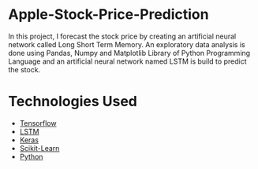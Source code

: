 # Apple-Stock-Price-Prediction
In this project, I forecast the stock price by creating an artificial neural network called Long Short Term Memory. An exploratory data analysis is done using Pandas, Numpy and Matplotlib Library of Python Programming Language and an artificial neural network named LSTM is build to predict the stock. 

# Technologies Used
<ul>
<a href="https://www.tensorflow.org/"><li>Tensorflow</a></li>
<a href="https://www.analyticsvidhya.com/blog/2017/12/fundamentals-of-deep-learning-introduction-to-lstm/"><li>LSTM</a></li>
<a href="https://keras.io/"><li>Keras</a></li>
<a href="https://scikit-learn.org/"><li>Scikit-Learn</a></li>
<a href="https://www.python.org/"><li>Python</a></li>
</ul>
